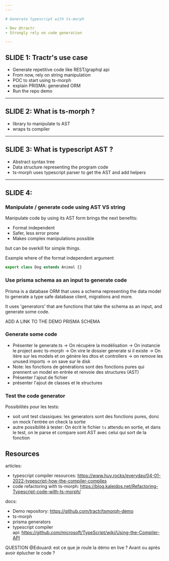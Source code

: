 ```yaml
---
---

# Generate typescript with ts-morph

- Dev @tractr
- Strongly rely on code generation

---
```


## SLIDE 1: Tractr's use case

- Generate repetitive code like REST/graphql api
- From now, rely on string manipulation
- POC to start using ts-morph
- explain PRISMA: generated ORM
- Run the repo demo

---

## SLIDE 2: What is ts-morph ?

- library to manipulate ts AST
- wraps ts compiler

---

## SLIDE 3: What is typescript AST ?

- Abstract syntax tree
- Data structure representing the program code
- ts-morph uses typescript parser to get the AST and add helpers

---

## SLIDE 4:

### Manipulate / generate code using AST VS string

Manipulate code by using its AST form brings the next benefits:

- Format independent
- Safer, less error prone
- Makes complex manipulations possible

but can be overkill for simple things.

Example where of the format independent argument

```typescript
export class Dog extends Animal {}
```

### Use prisma schema as an input to generate code

Prisma is a database ORM that uses a schema representing the data model to generate
a type safe database client, migrations and more.

It uses 'generators' that are functions that take the schema as an input, and generate some code.

ADD A LINK TO THE DEMO PRISMA SCHEMA

### Generate some code

- Présenter le generate.ts
  -> On récupère la modélisation
  -> On instancie le project avec ts-morph
  -> On vire le dossier generate si il existe
  -> On itère sur les models et on génère les dtos et controllers
  -> on remove les unused imports
  -> on save sur le disk
- Note: les fonctions de générations sont des fonctions pures qui prennent un model en entrée et renvoie des structures (AST)
- Présenter l'ajout de fichier
- présenter l'ajout de classes et le structures

### Test the code generator

Possibilités pour les tests:

- soit unit test classiques: les generators sont des fonctions pures, donc on mock l'entrée on check la sortie
- autre possibilité à tester: On écrit le fichier `ts` attendu en sortie, et dans le test, on le parse et compare sont AST avec celui qui sort de la fonction

## Resources

articles:

- typescript compiler resources: https://www.huy.rocks/everyday/04-01-2022-typescript-how-the-compiler-compiles
- code refactoring with ts-morph: https://blog.kaleidos.net/Refactoring-Typescript-code-with-ts-morph/

docs:

- Demo repository: https://github.com/tractr/tsmorph-demo
- ts-morph
- prisma generators
- typescript compiler api: https://github.com/microsoft/TypeScript/wiki/Using-the-Compiler-API

QUESTION @Edouard: est ce que je roule la démo en live ? Avant ou après avoir éplucher le code ?
